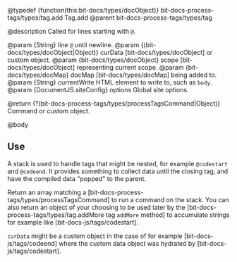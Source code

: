 
@typedef {function(this:bit-docs/types/docObject)} bit-docs-process-tags/types/tag.add Tag.add
@parent bit-docs-process-tags/types/tag

@description Called for lines starting with `@`.

@param {String} line `@` until newline.
@param {(bit-docs/types/docObject|Object)} curData [bit-docs/types/docObject]
or custom object.
@param {bit-docs/types/docObject} scope [bit-docs/types/docObject]
representing current scope.
@param {bit-docs/types/docMap} docMap [bit-docs/types/docMap] being added to.
@param {String} currentWrite HTML element to write to, such as `body`.
@param {DocumentJS.siteConfig} options Global site options.

@return {?(bit-docs-process-tags/types/processTagsCommand|Object)} Command or
custom object.

@body

## Use

A stack is used to handle tags that might be nested, for example `@codestart`
and `@codeend`. It provides something to collect data until the closing tag,
and have the compiled data "popped" to the parent.

Return an array matching a [bit-docs-process-tags/types/processTagsCommand] to run
a command on the stack. You can also return an object of your choosing to be
used later by the [bit-docs-process-tags/types/tag.addMore tag `addMore` method] to
accumulate strings for example like [bit-docs-js/tags/codestart].

`curData` might be a custom object in the case of for example
[bit-docs-js/tags/codeend] where the custom data object was hydrated by
[bit-docs-js/tags/codestart].
